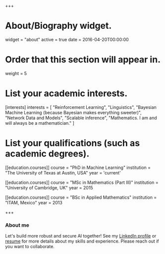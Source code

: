 +++
# About/Biography widget.
widget = "about"
active = true
date = 2016-04-20T00:00:00

# Order that this section will appear in.
weight = 5

# List your academic interests.
[interests]
  interests = [
    "Reinforcement Learning",
    "Linguistics",
    "Bayesian Machine Learning (because Bayesian makes everything sweeter)",
    "Network Data and Models",
    "Scalable inference",
    "Mathematics. I am and will always be a mathematician."
  ]

# List your qualifications (such as academic degrees).
[[education.courses]]
  course = "PhD in Machine Learning"
  institution = "The University of Texas at Austin, USA"
  year = 'current'

[[education.courses]]
  course = "MSc in Mathematics (Part III)"
  institution = "University of Cambridge, UK"
  year = 2015

[[education.courses]]
  course = "BSc in Applied Mathematics"
  institution = "ITAM, Mexico"
  year = 2013

+++

### About me

<!-- Hi! I am an inquisitive Ph.D. student at UT Austin. Passionate for the art of mathematics and computers, I began my career tackling real-world problems with economic and financial data. Today, I seek to contribute to ongoing AI research from two perspectives: by developing scalable, parallelizable and decentralized algorithms, and by harnessing Probability and Statistics to provide insights and suggest smarter models. Please reach out if you want to collaborate.  -->

Let's build more robust and secure AI together! See my [LinkedIn profile][linkedin-link] or [resume][resume-link] for more details about my skills and experience. Please reach out if you want to collaborate.

[resume-link]: ./mauriciogtec-resume.pdf
[linkedin-link]: https://www.linkedin.com/in/mauriciogtec/